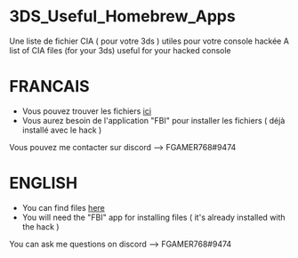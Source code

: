 # 3DS_Useful_Homebrew_Apps
Une liste de fichier CIA ( pour votre 3ds ) utiles pour votre console hackée
A list of CIA files (for your 3ds) useful for your hacked console 

# FRANCAIS

- Vous pouvez trouver les fichiers [ici](https://github.com/FGAMER768/3DS_Useful_Homebrew_Apps/releases)
- Vous aurez besoin de l'application "FBI" pour installer les fichiers ( déjà installé avec le hack )

Vous pouvez me contacter sur discord --> FGAMER768#9474

# ENGLISH

- You can find files [here](https://github.com/FGAMER768/3DS_Useful_Homebrew_Apps/releases)
- You will need the "FBI" app for installing files ( it's already installed with the hack )

You can ask me questions on discord --> FGAMER768#9474
